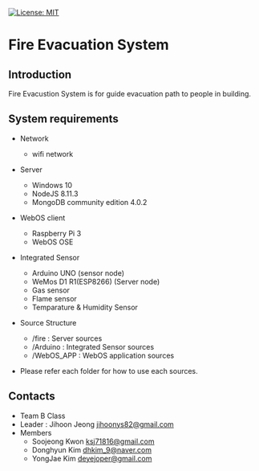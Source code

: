 [![License: MIT](https://img.shields.io/badge/License-MIT-yellow.svg)](https://opensource.org/licenses/MIT)

# Fire Evacuation System

## Introduction 
Fire Evacustion System is for guide evacuation path to people in building. 


## System requirements 
* Network 
  - wifi network 
* Server
  - Windows 10
  - NodeJS 8.11.3
  - MongoDB community edition 4.0.2

* WebOS client
  - Raspberry Pi 3
  - WebOS OSE 
  
* Integrated Sensor 
  - Arduino UNO (sensor node)
  - WeMos D1 R1(ESP8266) (Server node)
  - Gas sensor
  - Flame sensor 
  - Temparature & Humidity Sensor

* Source Structure
  - /fire : Server sources
  - /Arduino : Integrated Sensor sources
  - /WebOS_APP : WebOS application sources

* Please refer each folder for how to use each sources. 

## Contacts 
  - Team B Class 
  - Leader : Jihoon Jeong jihoonys82@gmail.com 
  - Members
    - Soojeong Kwon ksj71816@gmail.com  
    - Donghyun Kim dhkim_9@naver.com
    - YongJae Kim deyejoper@gmail.com
    

